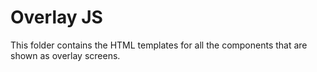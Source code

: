 # Overlay JS

This folder contains the HTML templates for all the components that are shown as overlay screens.